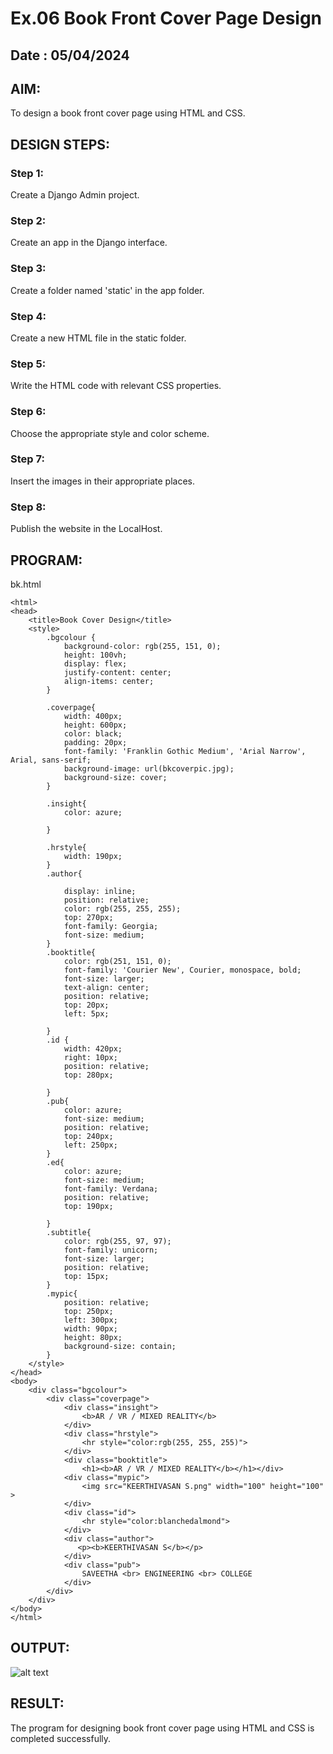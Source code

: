 # Ex.06 Book Front Cover Page Design

## Date : 05/04/2024

## AIM:
To design a book front cover page using HTML and CSS.

## DESIGN STEPS:

### Step 1:
Create a Django Admin project.

### Step 2:
Create an app in the Django interface.

### Step 3:
Create a folder named 'static' in the app folder.

### Step 4:
Create a new HTML file in the static folder.

### Step 5:
Write the HTML code with relevant CSS properties.

### Step 6:
Choose the appropriate style and color scheme.

### Step 7:
Insert the images in their appropriate places.

### Step 8:
Publish the website in the LocalHost.

## PROGRAM:

bk.html

```
<html>
<head>
    <title>Book Cover Design</title>
    <style> 
        .bgcolour {
            background-color: rgb(255, 151, 0);
            height: 100vh;
            display: flex;
            justify-content: center;
            align-items: center;
        }
        
        .coverpage{
            width: 400px;
            height: 600px;
            color: black;
            padding: 20px;
            font-family: 'Franklin Gothic Medium', 'Arial Narrow', Arial, sans-serif;
            background-image: url(bkcoverpic.jpg);
            background-size: cover;
        }
            
        .insight{
            color: azure;
        
        }
        
        .hrstyle{
            width: 190px;
        }
        .author{
        
            display: inline;
            position: relative;
            color: rgb(255, 255, 255);
            top: 270px;
            font-family: Georgia;
            font-size: medium;
        }
        .booktitle{
            color: rgb(251, 151, 0);
            font-family: 'Courier New', Courier, monospace, bold;
            font-size: larger;
            text-align: center;
            position: relative;
            top: 20px;
            left: 5px;
        
        }
        .id {
            width: 420px;
            right: 10px;
            position: relative;
            top: 280px;
            
        }
        .pub{
            color: azure;
            font-size: medium;
            position: relative;
            top: 240px;
            left: 250px;
        }
        .ed{
            color: azure;
            font-size: medium;
            font-family: Verdana;
            position: relative;
            top: 190px;
        
        }
        .subtitle{
            color: rgb(255, 97, 97);
            font-family: unicorn;
            font-size: larger;
            position: relative;
            top: 15px;
        }
        .mypic{
            position: relative;
            top: 250px;
            left: 300px;
            width: 90px;
            height: 80px;
            background-size: contain;
        }
    </style>
</head>
<body>
    <div class="bgcolour">
        <div class="coverpage">
            <div class="insight">
                <b>AR / VR / MIXED REALITY</b>
            </div>
            <div class="hrstyle">
                <hr style="color:rgb(255, 255, 255)">
            </div>
            <div class="booktitle">
                <h1><b>AR / VR / MIXED REALITY</b></h1></div>
            <div class="mypic">
                <img src="KEERTHIVASAN S.png" width="100" height="100" >
            </div>
            <div class="id">
                <hr style="color:blanchedalmond">
            </div>
            <div class="author">
               <p><b>KEERTHIVASAN S</b></p>
            </div>
            <div class="pub">
                SAVEETHA <br> ENGINEERING <br> COLLEGE
            </div>
        </div>
    </div>
</body>
</html>
```

## OUTPUT:

![alt text](book.png)

## RESULT:
The program for designing book front cover page using HTML and CSS is completed successfully.